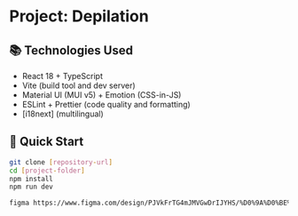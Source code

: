 # Project: Depilation

## 📚 Technologies Used

- React 18 + TypeScript  
- Vite (build tool and dev server)  
- Material UI (MUI v5) + Emotion (CSS-in-JS)  
- ESLint + Prettier (code quality and formatting)  
- [i18next] (multilingual)

## 🚀 Quick Start

```bash
git clone [repository-url]
cd [project-folder]
npm install
npm run dev

figma https://www.figma.com/design/PJVkFrTG4mJMVGwDrIJYHS/%D0%9A%D0%BE%D1%81%D0%BC%D0%B5%D1%82%D0%BE%D0%BB%D0%BE%D0%B3%D0%B8%D1%8F?node-id=0-1&t=3wCJfiDlMi27tLoZ-1 

